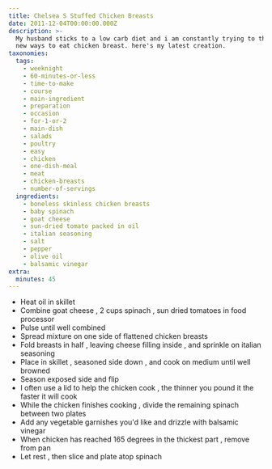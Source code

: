 ```yaml
---
title: Chelsea S Stuffed Chicken Breasts
date: 2011-12-04T00:00:00.000Z
description: >-
  My husband sticks to a low carb diet and i am constantly trying to think of
  new ways to eat chicken breast. here's my latest creation.
taxonomies:
  tags:
    - weeknight
    - 60-minutes-or-less
    - time-to-make
    - course
    - main-ingredient
    - preparation
    - occasion
    - for-1-or-2
    - main-dish
    - salads
    - poultry
    - easy
    - chicken
    - one-dish-meal
    - meat
    - chicken-breasts
    - number-of-servings
  ingredients:
    - boneless skinless chicken breasts
    - baby spinach
    - goat cheese
    - sun-dried tomato packed in oil
    - italian seasoning
    - salt
    - pepper
    - olive oil
    - balsamic vinegar
extra:
  minutes: 45
---
```

 - Heat oil in skillet
 - Combine goat cheese , 2 cups spinach , sun dried tomatoes in food processor
 - Pulse until well combined
 - Spread mixture on one side of flattened chicken breasts
 - Fold breasts in half , leaving cheese filling inside , and sprinkle on italian seasoning
 - Place in skillet , seasoned side down , and cook on medium until well browned
 - Season exposed side and flip
 - I often use a lid to help the chicken cook , the thinner you pound it the faster it will cook
 - While the chicken finishes cooking , divide the remaining spinach between two plates
 - Add any vegetable garnishes you'd like and drizzle with balsamic vinegar
 - When chicken has reached 165 degrees in the thickest part , remove from pan
 - Let rest , then slice and plate atop spinach
